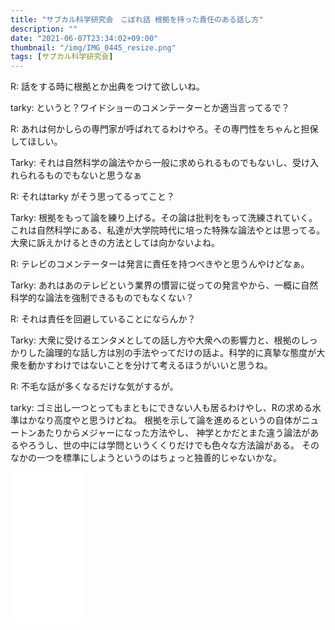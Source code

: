 ```yaml
---
title: "サブカル科学研究会　こぼれ話 根拠を持った責任のある話し方"
description: ""
date: "2021-06-07T23:34:02+09:00"
thumbnail: "/img/IMG_0445_resize.png"
tags: [サブカル科学研究会]
---
```

R: 話をする時に根拠とか出典をつけて欲しいね。

tarky: というと？ワイドショーのコメンテーターとか適当言ってるで？

R: あれは何かしらの専門家が呼ばれてるわけやろ。その専門性をちゃんと担保してほしい。

Tarky: それは自然科学の論法やから一般に求められるものでもないし、受け入れられるものでもないと思うなぁ

R: それはtarky がそう思ってるってこと？

Tarky: 根拠をもって論を練り上げる。その論は批判をもって洗練されていく。これは自然科学にある、私達が大学院時代に培った特殊な論法やとは思ってる。大衆に訴えかけるときの方法としては向かないよね。

R: テレビのコメンテーターは発言に責任を持つべきやと思うんやけどなぁ。

Tarky: あれはあのテレビという業界の慣習に従っての発言やから、一概に自然科学的な論法を強制できるものでもなくない？

R: それは責任を回避していることにならんか？

Tarky: 大衆に受けるエンタメとしての話し方や大衆への影響力と、根拠のしっかりした論理的な話し方は別の手法やってだけの話よ。科学的に真摯な態度が大衆を動かすわけではないことを分けて考えるほうがいいと思うね。

R: 不毛な話が多くなるだけな気がするが。

tarky: ゴミ出し一つとってもまともにできない人も居るわけやし、Rの求める水準はかなり高度やと思うけどね。
根拠を示して論を進めるというの自体がニュートンあたりからメジャーになった方法やし、
神学とかだとまた違う論法があるやろうし、世の中には学問というくくりだけでも色々な方法論がある。
そのなかの一つを標準にしようというのはちょっと独善的じゃないかな。

<iframe style="width:120px;height:240px;" marginwidth="0" marginheight="0" scrolling="no" frameborder="0" src="//rcm-fe.amazon-adsystem.com/e/cm?lt1=_blank&bc1=000000&IS2=1&bg1=FFFFFF&fc1=000000&lc1=0000FF&t=subculturesci-22&language=ja_JP&o=9&p=8&l=as4&m=amazon&f=ifr&ref=as_ss_li_til&asins=4121006240&linkId=67b2c1b35023a907d72647ccb6e6b675"></iframe>